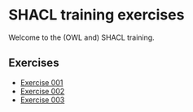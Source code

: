 # SHACL training exercises

Welcome to the (OWL and) SHACL training.

## Exercises
* [Exercise 001](/exercise001)
* [Exercise 002](/exercise002)
* [Exercise 003](/exercise003)
